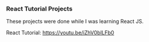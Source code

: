 ### React Tutorial Projects

These projects were done while I was learning React JS.

React Tutorial: https://youtu.be/iZhV0bILFb0
